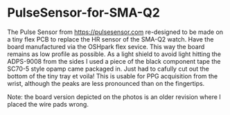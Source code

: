 # PulseSensor-for-SMA-Q2
The Pulse Sensor from https://pulsesensor.com re-designed to be made on a tiny flex PCB to replace the HR sensor of  the SMA-Q2 watch.
Have the board manufactured via the OSHpark flex sevice. This way the board remains as low profile as possible. As a light shield to avoid light hitting the ADPS-9008 from the sides I used a piece of the black component tape the SC70-5 style opamp came packaged in. Just had to cafully cut out the bottom of the tiny tray et voila! This is usable for PPG acquisition from the wrist, although the peaks are less pronounced than on the fingertips.

Note: the board version depicted on the photos is an older revision where I placed the wire pads wrong.
